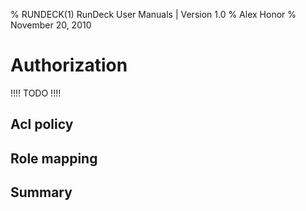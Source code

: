 % RUNDECK(1) RunDeck User Manuals | Version 1.0
% Alex Honor
% November 20, 2010

# Authorization

 !!!! TODO !!!!

## Acl policy 

## Role mapping
 
## Summary